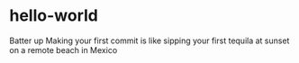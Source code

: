 # hello-world
Batter up
Making your first commit is like sipping your first tequila at sunset on a remote beach in Mexico

